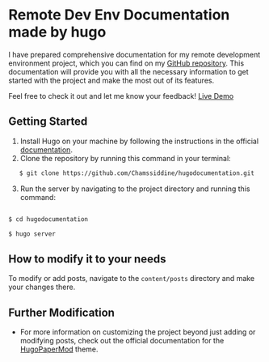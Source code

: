# Remote Dev Env Documentation made by hugo
I have prepared comprehensive documentation for my remote development environment project, which you can find on my [GitHub repository](https://github.com/Chamssiddine/remote-dev-env). This documentation will provide you with all the necessary information to get started with the project and make the most out of its features. 

Feel free to check it out and let me know your feedback!
[Live Demo](https://remotedevenv.chamssiddineabd.tech)


## Getting Started

1. Install Hugo on your machine by following the instructions in the official [documentation](https://gohugo.io).
2. Clone the repository by running this command in your terminal:

```sh
   $ git clone https://github.com/Chamssiddine/hugodocumentation.git

```
3. Run the server by navigating to the project directory and running this command:


```sh

$ cd hugodocumentation

$ hugo server

```

## How to modify it to your needs
To modify or add posts, navigate to the `content/posts` directory and make your changes there.

## Further Modification
* For more information on customizing the project beyond just adding or modifying posts, check out the official documentation for the [HugoPaperMod](https://github.com/adityatelange/hugo-PaperMod) theme.

